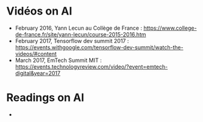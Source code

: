 # Vidéos on AI 

* February 2016, Yann Lecun au Collège de France : https://www.college-de-france.fr/site/yann-lecun/course-2015-2016.htm
* February 2017, Tensorflow dev summit 2017 : https://events.withgoogle.com/tensorflow-dev-summit/watch-the-videos/#content
* March 2017, EmTech Summit MIT : https://events.technologyreview.com/video/?event=emtech-digital&year=2017


# Readings on AI 
* 



